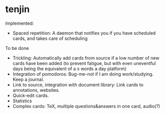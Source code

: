 tenjin
======
Implemented:
  * Spaced repetition: A daemon that notifies you if you have scheduled cards, and takes care of scheduling

To be done
  * Trickling:
     Automatically add cards from source if a low number of new cards have been added (to prevent fatigue, but with even   uneventful days being the equivalent of a x words a day platform)
  * Integration of pomodoros:
     Bug-me-not if I am doing work/studying. Keep a journal.
  * Link to source, integration with document library:
     Link cards to annotations, websites.
  * Quick-edit cards.
  * Statistics
  * Complex cards: TeX, multiple questions&answers in one card, audio(?)
